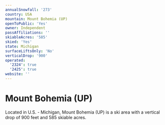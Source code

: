 ```yaml
---
annualSnowfall: '273'
country: USA
mountain: Mount Bohemia (UP)
openToPublic: 'Yes'
owner: Independent
passAffiliations: ''
skiableAcres: '585'
skied: 'Yes'
state: Michigan
surfaceLiftsOnly: 'No'
verticalDrop: '900'
operated:
  '2324': true
  '2425': true
website: ''
---
```



# Mount Bohemia (UP)

Located in U.S. - Michigan, Mount Bohemia (UP) is a ski area with a vertical drop of 900 feet and 585 skiable acres.
